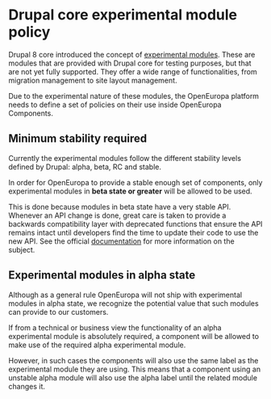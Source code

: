 # Drupal core experimental module policy

Drupal 8 core introduced the concept of [experimental modules][1].
These are modules that are provided with Drupal core for testing purposes, but that are not yet fully supported.
They offer a wide range of functionalities, from migration management
to site layout management.

Due to the experimental nature of these modules, the OpenEuropa platform
needs to define a set of policies on their use inside OpenEuropa Components.

## Minimum stability required

Currently the experimental modules follow the different stability levels defined by Drupal:
alpha, beta, RC and stable.

In order for OpenEuropa to provide a stable enough set of components, only experimental modules
in **beta state or greater** will be allowed to be used.

This is done because modules in beta state have a very stable API.
Whenever an API change is done, great care is taken to provide a backwards compatibility layer
with deprecated functions that ensure the API remains intact
until developers find the time to update their code to use the new API.
See the official [documentation][2] for more information on the subject.

## Experimental modules in alpha state

Although as a general rule OpenEuropa will not ship with experimental modules in alpha state,
we recognize the potential value that such modules can provide to our customers.

If from a technical or business view the functionality of an alpha experimental module is absolutely required,
a component will be allowed to make use of the required alpha experimental module. 

However, in such cases the components will also use the same label as the experimental module they are using.
This means that a component using an unstable alpha module will also use the alpha label until the related module
changes it.

[1]: https://www.drupal.org/core/experimental
[2]: https://www.drupal.org/core/d8-allowed-changes#beta
